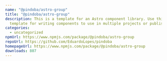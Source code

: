 ```yaml
---
name: "@pindoba/astro-group"
title: "@pindoba/astro-group"
description: This is a template for an Astro component library. Use this
  template for writing components to use in multiple projects or publish to NPM.
categories:
  - uncategorized
npmUrl: https://www.npmjs.com/package/@pindoba/astro-group
repoUrl: https://github.com/EduardoLopes/pindoba
homepageUrl: https://www.npmjs.com/package/@pindoba/astro-group
downloads: 807
---
```

